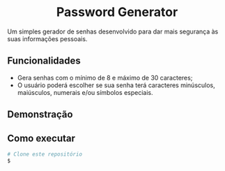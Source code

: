 <h1 align="center">Password Generator</h1>

Um simples gerador de senhas desenvolvido para dar mais segurança às suas informações pessoais.

## Funcionalidades

- Gera senhas com o mínimo de 8 e máximo de 30 caracteres;
- O usuário poderá escolher se sua senha terá caracteres minúsculos, maiúsculos, numerais e/ou símbolos especiais.

## Demonstração

## Como executar

```bash
# Clone este repositório
$ 
